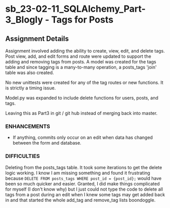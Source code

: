 # sb_23-02-11_SQLAlchemy_Part-3_Blogly - Tags for Posts


## Assignment Details
Assignment involved adding the ability to create, view, edit, and delete tags. Post view, add, and edit forms and route were updated to support the adding and removing tags from posts. A model was created for the tags table and since tagging is a many-to-many operation, a posts_tags 'join' table was also created.

No new unittests were created for any of the tag routes or new functions. It is strictly a timing issue. 

Model.py was expanded to include delete functions for users, posts, and tags. 

Leaving this as Part3 in git / git hub instead of merging back into master.


### ENHANCEMENTS
- If anything, commits only occur on an edit when data has changed between the form and database.


### DIFFICULTIES 
Deleting from the posts_tags table. It took some iterations to get the delete logic working. I know I am missing something and found it frustrating because ```DELETE FROM posts_tags WHERE post_id = {post_id};``` would have been so much quicker and easier. Granted, I did make things complicated for myself (I don't know why) but I just could not type the code to delete all tags from a post during an edit when I knew some tags may get added back in and that started the whole add_tag and remove_tag lists boondoggle.
